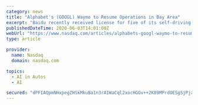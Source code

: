 ```yaml
---
category: news
title: "Alphabet's (GOOGL) Waymo to Resume Operations in Bay Area"
excerpt: "Baidu recently received license for five of its self-driving vehicles in China. Further, the launch of its Apollo Robotaxi fleet of 45 self-driving cars in Changsha — Hunan province in China ..."
publishedDateTime: 2020-06-03T14:01:00Z
webUrl: "https://www.nasdaq.com/articles/alphabets-googl-waymo-to-resume-operations-in-bay-area-2020-06-03"
type: article

provider:
  name: Nasdaq
  domain: nasdaq.com

topics:
  - AI in Autos
  - AI

secured: "dPFIAQpmNHxpegZHSkMkuBa1n3rAIWaCql2xocHGGv++2K89MPrdOESgSjPjaAzbP77WkV9yYAydxf5dYyU1tWaQzKyxxHeQHubolFqkeRqPGQ5QqONpH+n+8wMx7/yTQ41+kL7ERtH1kXvSDxhgVJlQ+wG5cI1wHhCdx8triJY1RqRXUVWJYckuWVfP52UMvqiY4zr8z1tBSVefGHzWIT9ck70Bp1ShffhjBwLTiV9a2547HikJsNj7I1nJGdvKffOA7tavywDh4JPj8Dr4b0tFIhuobuBwstmxMbyByYYcv7D0iQD4Ejjm3fj6YrV/+lhREsS98TDwxqAjwS9G0A==;ZgRLcr6wK2C+4DnukpbW9w=="
---
```


